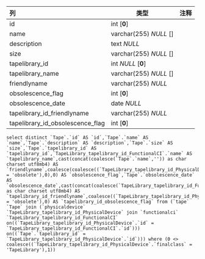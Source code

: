 | 列                               | 类型                   | 注释 |
| :------------------------------- | ---------------------- | ---- |
| id                               | int [**0**]            |      |
| name                             | varchar(255) *NULL* [] |      |
| description                      | text *NULL*            |      |
| size                             | varchar(255) *NULL* [] |      |
| tapelibrary_id                   | int *NULL* [**0**]     |      |
| tapelibrary_name                 | varchar(255) *NULL* [] |      |
| friendlyname                     | varchar(255) *NULL*    |      |
| obsolescence_flag                | int [**0**]            |      |
| obsolescence_date                | date *NULL*            |      |
| tapelibrary_id_friendlyname      | varchar(255) *NULL*    |      |
| tapelibrary_id_obsolescence_flag | int [**0**]            |      |

```
select distinct `Tape`.`id` AS `id`,`Tape`.`name` AS `name`,`Tape`.`description` AS `description`,`Tape`.`size` AS `size`,`Tape`.`tapelibrary_id` AS `tapelibrary_id`,`TapeLibrary_tapelibrary_id_FunctionalCI`.`name` AS `tapelibrary_name`,cast(concat(coalesce(`Tape`.`name`,'')) as char charset utf8mb4) AS `friendlyname`,coalesce(coalesce((`TapeLibrary_tapelibrary_id_PhysicalDevice`.`status` = 'obsolete'),0),0) AS `obsolescence_flag`,`Tape`.`obsolescence_date` AS `obsolescence_date`,cast(concat(coalesce(`TapeLibrary_tapelibrary_id_FunctionalCI`.`name`,'')) as char charset utf8mb4) AS `tapelibrary_id_friendlyname`,coalesce((`TapeLibrary_tapelibrary_id_PhysicalDevice`.`status` = 'obsolete'),0) AS `tapelibrary_id_obsolescence_flag` from (`tape` `Tape` join (`physicaldevice` `TapeLibrary_tapelibrary_id_PhysicalDevice` join `functionalci` `TapeLibrary_tapelibrary_id_FunctionalCI` on((`TapeLibrary_tapelibrary_id_PhysicalDevice`.`id` = `TapeLibrary_tapelibrary_id_FunctionalCI`.`id`))) on((`Tape`.`tapelibrary_id` = `TapeLibrary_tapelibrary_id_PhysicalDevice`.`id`))) where (0 <> coalesce((`TapeLibrary_tapelibrary_id_PhysicalDevice`.`finalclass` = 'TapeLibrary'),1))
```

